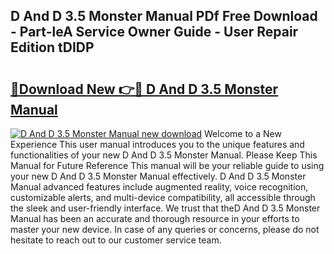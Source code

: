 ## D And D 3.5 Monster Manual PDf Free Download - Part-leA Service Owner Guide - User Repair Edition tDIDP

# <h2><a href="http://bc45340.oget.top/?id=D+And+D+3.5+Monster+Manual">🔗Download New 👉🔴 D And D 3.5 Monster Manual</a></h2>

[![D And D 3.5 Monster Manual new download](https://i.imgur.com/5g1atiW.png)](http://bc45340.oget.top/?id=D+And+D+3.5+Monster+Manual)
Welcome to a New Experience This user manual introduces you to the unique features and functionalities of your new D And D 3.5 Monster Manual. Please Keep This Manual for Future Reference This manual will be your reliable guide to using your new D And D 3.5 Monster Manual effectively. D And D 3.5 Monster Manual advanced features include augmented reality, voice recognition, customizable alerts, and multi-device compatibility, all accessible through the sleek and user-friendly interface. We trust that theD And D 3.5 Monster Manual has been an accurate and thorough resource in your efforts to master your new device. In case of any queries or concerns, please do not hesitate to reach out to our customer service team.

